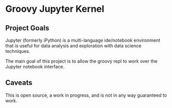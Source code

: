 Groovy Jupyter Kernel
=====================

Project Goals
-------------

Jupyter (formerly iPython) is a multi-language ide/notebook environment that is useful for data analysis and exploration with data science techniques.

The main goal of this project is to allow the groovy repl to work over the Jupyter notebook interface.


Caveats
-------

This is open source, a work in progress, and is not in any way guaranteed to work.